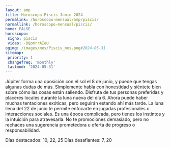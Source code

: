 ```yaml
---
layout: amp
title: Horoscopo Piscis Junio 2024 
permalink: /horoscopo-mensual/amp/piscis/
normallink: /horoscopo-mensual/piscis/
home: FALSE
horoscopo:
 signo: piscis
 video: -DQpmrrAIeU
ogimg: /images/mes/Piscis_mes.png#2024-05-31
sitemap:
 priority: 1
 changefreq: 'monthly'
 lastmod: '2024-05-31'
---
```



Júpiter forma una oposición con el sol el 8 de junio, y puede que tengas algunas dudas de más. Simplemente habla con honestidad y siéntete bien sobre cómo las cosas están saliendo. Disfruta de tus personas preferidas y placeres locales durante la luna nueva del día 6. Ahora puede haber muchas tentaciones exóticas, pero seguirán estando ahí más tarde. La luna llena del 22 de junio te permite enfocarte en jugadas profesionales o interacciones sociales. Es una época complicada, pero tienes los instintos y la intuición para atravesarla. No te promociones demasiado, pero no rechaces una sugerencia prometedora u oferta de progreso o responsabilidad. 

Días destacados: 10, 22, 25
Días desafiantes: 7, 20